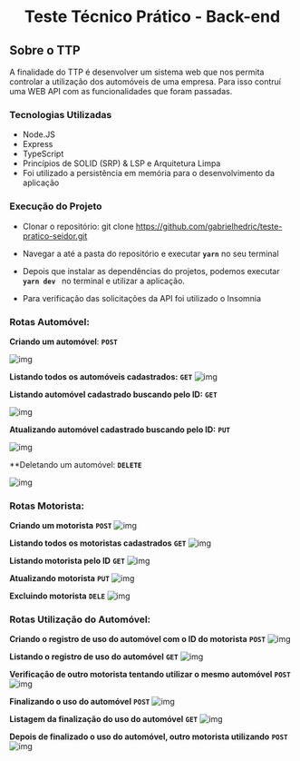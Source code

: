 <h1 align="center">
  Teste Técnico Prático - Back-end
</h1>

## Sobre o TTP

A finalidade do TTP é desenvolver um sistema web que nos permita controlar a utilização dos automóveis de uma empresa. Para isso contruí uma WEB API com as funcionalidades que foram passadas. 

### Tecnologias Utilizadas

 * Node.JS
 * Express
 * TypeScript 
 * Princípios de SOLID (SRP) & LSP e Arquitetura Limpa
 * Foi utilizado a persistência em memória para o desenvolvimento da aplicação

### Execução do Projeto 

 * Clonar o repositório: git clone https://github.com/gabrielhedric/teste-pratico-seidor.git
 
 * Navegar a até a pasta do repositório e executar **`yarn`** no seu terminal
 
 * Depois que instalar as dependências do projetos, podemos executar **`yarn dev `** no terminal e utilizar a aplicação.

 * Para verificação das solicitações da API foi utilizado o Insomnia
 
### Rotas Automóvel: 

**Criando um automóvel**:   **`POST`**

![img](https://github.com/gabrielhedric/teste-pratico-seidor/blob/master/images/automobiles/createAutomobile.png?raw=true)

**Listando todos os automóveis cadastrados:**   **`GET`**
![img](https://github.com/gabrielhedric/teste-pratico-seidor/blob/master/images/automobiles/listAllAutomobiles.png?raw=true)

**Listando automóvel cadastrado buscando pelo ID:**   **`GET`**

![img](https://github.com/gabrielhedric/teste-pratico-seidor/blob/master/images/automobiles/listByIdAutomobile.png?raw=true)

**Atualizando automóvel cadastrado buscando pelo ID:**  **`PUT`**

![img](https://github.com/gabrielhedric/teste-pratico-seidor/blob/master/images/automobiles/updateAutomobile.png?raw=true)

**Deletando um automóvel:   **`DELETE`**

![img](https://github.com/gabrielhedric/teste-pratico-seidor/blob/master/images/automobiles/deleteAutomobile.png?raw=true)

### Rotas Motorista: 

**Criando um motorista** **`POST`**
![img](https://github.com/gabrielhedric/teste-pratico-seidor/blob/master/images/drivers/createDriver.png?raw=true)

**Listando todos os motoristas cadastrados** **`GET`**
![img](https://github.com/gabrielhedric/teste-pratico-seidor/blob/master/images/drivers/listAllDrivers.png?raw=true)

**Listando motorista pelo ID** **`GET`**
![img](https://github.com/gabrielhedric/teste-pratico-seidor/blob/master/images/drivers/listByIdDriver.png?raw=true)

**Atualizando motorista** **`PUT`**
![img](https://github.com/gabrielhedric/teste-pratico-seidor/blob/master/images/drivers/updateDriver.png?raw=true)

**Excluindo motorista** **`DELE`**
![img](https://github.com/gabrielhedric/teste-pratico-seidor/blob/master/images/drivers/deleteDriver.png?raw=true)

### Rotas Utilização do Automóvel: 

**Criando o registro de uso do automóvel com o ID do motorista** **`POST`**
![img](https://github.com/gabrielhedric/teste-pratico-seidor/blob/master/images/useAutomobiles/criando-registro-de-uso.png?raw=true)

**Listando o registro de uso do automóvel** **`GET`**
![img](https://github.com/gabrielhedric/teste-pratico-seidor/blob/master/images/useAutomobiles/listando-automovel-em-uso.png?raw=true)

**Verificação de outro motorista tentando utilizar o mesmo automóvel** **`POST`**
![img](https://github.com/gabrielhedric/teste-pratico-seidor/blob/master/images/useAutomobiles/outro-motorista-tentando-usar-mesmo-automovel.png?raw=true)

**Finalizando o uso do automóvel** **`POST`**
![img](https://github.com/gabrielhedric/teste-pratico-seidor/blob/master/images/useAutomobiles/fianlizando-uso-do-automovel.png?raw=true)

**Listagem da finalização do uso do automóvel** **`GET`**
![img](https://github.com/gabrielhedric/teste-pratico-seidor/blob/master/images/useAutomobiles/listando-finalizacao-uso-automovel.png?raw=true)

**Depois de finalizado o uso do automóvel, outro motorista utilizando** **`POST`**
![img](https://github.com/gabrielhedric/teste-pratico-seidor/blob/master/images/useAutomobiles/depois-de-finalizado-o-uso-motorista-utilizando.png?raw=true)

